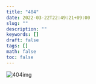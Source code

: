 ```yaml
---
title: "404"
date: 2022-03-22T22:49:21+09:00
slug: ""
description: ""
keywords: []
draft: false
tags: []
math: false
toc: false
---
```

![404img](/404-error.jpeg)
